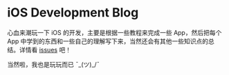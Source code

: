 # iOS Development Blog

心血来潮玩一下 iOS 的开发，主要是根据一些教程来完成一些 App，然后把每个 App 中学到的东西和一些自己的理解写下来，当然还会有其他一些知识点的总结。详情看 [issues](https://github.com/jasonliao/ios-development-blog/issues) 吧！

当然啦，我也是玩玩而已 ¯\_(ツ)_/¯
